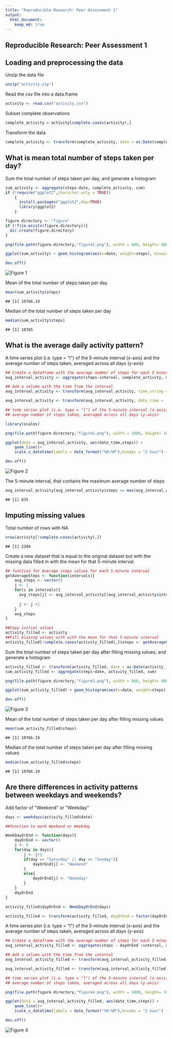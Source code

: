 ```yaml
---
title: "Reproducible Research: Peer Assessment 1"
output: 
  html_document:
    keep_md: true
---
```

Reproducible Research: Peer Assessment 1
------------------------------------------



## Loading and preprocessing the data

 Unzip the data file
 

```r
unzip("activity.zip")
```

 Read the csv file into a data.frame 
 

```r
activity <- read.csv("activity.csv")
```

 Subset complete observations
 

```r
complete_activity = activity[complete.cases(activity),]
```

 Transform the data
 

```r
complete_activity <- transform(complete_activity, date = as.Date(complete_activity$date))
```

## What is mean total number of steps taken per day?

Sum the total number of steps taken per day, and generate a histogram

```r
sum_activity <- aggregate(steps~date, complete_activity, sum)
if (!require("ggplot2",character.only = TRUE))
    {
      install.packages("ggplot2",dep=TRUE)
      library(ggplot2)
    }
```

```r
figure.directory <- "figure"
if (!file.exists(figure.directory)){
  dir.create(figure.directory)
}

png(file.path(figure.directory,"figure1.png"), width = 800, height= 800)

ggplot(sum_activity) + geom_histogram(aes(x=date, weight=steps), binwidth =2) + xlab("Activity date") + ylab("Total steps taken")

dev.off()
```
![Figure 1](./figure/figure1.png)




 Mean of the total number of steps taken per day


```r
mean(sum_activity$steps)
```

```
## [1] 10766.19
```

 Median of the total number of steps taken per day


```r
median(sum_activity$steps)
```

```
## [1] 10765
```

## What is the average daily activity pattern?

A time series plot (i.e. type = "l") of the 5-minute interval (x-axis) and the average number of steps taken, averaged across all days (y-axis)

```r
## Create a dataframe with the average number of steps for each 5 minute interval
avg_interval_activity <- aggregate(steps~interval, complete_activity, mean)

## Add a column with the time from the interval
avg_interval_activity <- transform(avg_interval_activity, time_string = paste(as.character(as.integer(interval/100)), ":", as.character(as.integer(interval%%100)), sep = ""))

avg_interval_activity <- transform(avg_interval_activity, date_time =  as.POSIXct(paste("01.01.2014" , time_string, sep = " "), format = "%d.%m.%Y %H:%M"))
```

```r
## time series plot (i.e. type = "l") of the 5-minute interval (x-axis) and the
## average number of steps taken, averaged across all days (y-axis)

library(scales)

png(file.path(figure.directory,"figure2.png"), width = 1000, height= 1000)

ggplot(data = avg_interval_activity, aes(date_time,steps)) + 
    geom_line()+
    scale_x_datetime(labels = date_format("%H:%M"),breaks = "2 hour") +xlab("Start time of measuring steps") +ylab("Average number of steps")

dev.off()
```
![Figure 2](./figure/figure2.png)



 The 5-minute interval, that contains the maximum average number of steps


```r
avg_interval_activity[avg_interval_activity$steps == max(avg_interval_activity$steps),]$interval
```

```
## [1] 835
```

## Imputing missing values

 Total number of rows with NA


```r
nrow(activity[!complete.cases(activity),])
```

```
## [1] 2304
```

Create a new dataset that is equal to the original dataset but with the missing data filled in with the mean for that 5-minute interval.


```r
## function for Average steps values for each 5-minute interval
getAverageSteps <- function(intervals){
    avg_steps <- vector()
    j <- 1
    for(i in intervals){
      avg_steps[j] <- avg_interval_activity[(avg_interval_activity$interval == i), ]$steps
     
      j <- j +1
    }
    avg_steps
}

##Copy initial values
activity_filled <- activity
##Fill missing values with with the mean for that 5-minute interval
activity_filled[!complete.cases(activity_filled),]$steps <- getAverageSteps(activity_filled[!complete.cases(activity_filled),]$interval)
```

Sum the total number of steps taken per day after filling missing values, and generate a histogram


```r
activity_filled <- transform(activity_filled, date = as.Date(activity_filled$date))
sum_activity_filled <- aggregate(steps~date, activity_filled, sum)
```

```r
png(file.path(figure.directory,"figure3.png"), width = 800, height= 800)

ggplot(sum_activity_filled) + geom_histogram(aes(x=date, weight=steps), binwidth = 2) + xlab("Activity date") + ylab("Total steps taken")

dev.off()
```
![Figure 3](./figure/figure3.png)

Mean of the total number of steps taken per day after filling missing values


```r
mean(sum_activity_filled$steps)
```

```
## [1] 10766.19
```

 Median of the total number of steps taken per day after filling missing values


```r
median(sum_activity_filled$steps)
```

```
## [1] 10766.19
```

## Are there differences in activity patterns between weekdays and weekends?

 Add factor of "Weekend" or "Weekday"


```r
days <- weekdays(activity_filled$date)

##function to mark Weekend or Weekday

WeekDayOrEnd <- function(days){
    dayOrEnd <- vector()
    j <- 0
    for(day in days){
        j <- j+1
        if(day == "Saturday" || day == "Sunday"){
            dayOrEnd[j] <- "Weekend"
        }
        else{
            dayOrEnd[j] <- "Weekday"
        }
    }
    dayOrEnd
}

activity_filled$dayOrEnd <- WeekDayOrEnd(days)

activity_filled <- transform(activity_filled, dayOrEnd = factor(dayOrEnd))
```

A time series plot (i.e. type = "l") of the 5-minute interval (x-axis) and the average number of steps taken, averaged across all days (y-axis)


```r
## Create a dataframe with the average number of steps for each 5 minute interval
avg_interval_activity_filled <- aggregate(steps ~ dayOrEnd +interval, activity_filled, mean)

## Add a column with the time from the interval
avg_interval_activity_filled <- transform(avg_interval_activity_filled, time_string = paste(as.character(as.integer(interval/100)), ":", as.character(as.integer(interval%%100)), sep = ""))

avg_interval_activity_filled <- transform(avg_interval_activity_filled, date_time =  as.POSIXct(paste("01.01.2014" , time_string, sep = " "), format = "%d.%m.%Y %H:%M"))
```


```r
## time series plot (i.e. type = "l") of the 5-minute interval (x-axis) and the
## average number of steps taken, averaged across all days (y-axis)

png(file.path(figure.directory,"figure4.png"), width = 1000, height= 1000)

ggplot(data = avg_interval_activity_filled, aes(date_time,steps)) + 
    geom_line()+
    scale_x_datetime(labels = date_format("%H:%M"),breaks = "2 hour") + facet_grid(dayOrEnd ~ .) + xlab("Start time of measuring steps") + ylab("Average number of steps")

dev.off()
```
![Figure 4](./figure/figure4.png)






